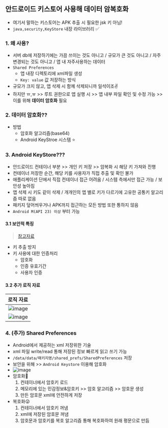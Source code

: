 ## 안드로이드 키스토어 사용해 데이터 암복호화
- 여기서 말하는 키스토어는 APK 추출 시 필요한 jsk 키 아님! 
- `java,security,KeyStore` 내장 라이브러리 ✅

### 1. 왜 사용?
- 서버 db에 저장하기에는 가끔 쓰이는 것도 아니고 / 규모가 큰 것도 아니고 / 자주 변경되는 것도 아니고 / 앱 내 자주사용하는 데이터
- `Shared Preferences` 
  - 앱 내장 디렉토리에 xml파일 생성 
  - `Key: value` 값 저장하는 방식
- 규모가 크지 않고, 앱 삭제 시 함께 삭제되니까 일석이조✌️
- 하지만 ㅠ,ㅠ >> 루트 권한으로 앱 실행 시 >> 앱 내부 파일 확인 및 수정 가능 >> 이를 위해 **데이터 암호화** 필요

### 2. 데이터 암호화?? 
- 방법
  - 암호화 알고리즘(base64)
  - Android KeyStroe 시스템 ⭐️

### 3. Android KeyStore???
- 안드로이드 컨테이너 부분 >> 개인 키 저장 >> 암복화 시 해당 키 가져와 진행
- 컨테이너 저장한 순간, 해당 키를 사용자가 직접 추출 및 확인 불가
- 애플리케이션 단에서 직접 컨테이너 접근 어려움 / 시스템 측에서만 접근 가능 / 보안성 높아짐
- 앱 삭제 시 키도 같이 삭제 / 개개인의 앱 별로 키가 다르기에 고유한 공통키 알고리즘 따로 없음
- 패키지 덮어씌우거나 APK까지 접근하는 모든 방법 또한 통하지 않음
- `Android M(API 23) 이상` 부터 가능
#### 3.1 보안적 특징
> [참고자료](https://blog.yatopark.net/2016/05/01/%EC%95%88%EB%93%9C%EB%A1%9C%EC%9D%B4%EB%93%9C-keystore-%EC%8B%9C%EC%8A%A4%ED%85%9C/)
- 키 추출 방지
- 키 사용에 대한 인증처리
  - 암호화
  - 인증 유효기간
  - 사용자 인증
#### 3.2 추가 로직 자료
|로직 자료|
|:-----:|
|![image](https://user-images.githubusercontent.com/61215550/184282308-d255dcd8-f253-4b37-bb42-7756286d0ab2.png)|
|![image](https://user-images.githubusercontent.com/61215550/184282280-eabc6b20-2d76-49ad-a6a1-1aa88e2992d0.png)|




### 4. (추가) Shared Preferences 
- Android에서 제공하는 xml 저장위한 기술
- xml 파일 write/read 통해 저장된 정보 빠르게 읽고 쓰기 가능
- `/data/data/패키지명/shared_prefs/SharedPreferences` 저장
- 보안을 위해 >> `Android Keystore` 이용해 암호화
- ![image](https://user-images.githubusercontent.com/61215550/184280542-e7954449-fd72-471b-90a0-7800e6f201d0.png)
- 암호화🤪
  1. 컨테이너에서 암호키 로드
  2. 메모리에 있는 민감정보&암호키 >> 암호 알고리즘 >> 암호문 생성
  3. 만든 암호문 xml에 안전하게 저장
- 복호화😜
  1. 컨테이너에서 암호키 꺼냄
  2. xml에 저장된 암호문 꺼냄
  3. 암호문과 암호키를 복호 알고리즘 통해 복호화하여 원래 평문으로 만듬

